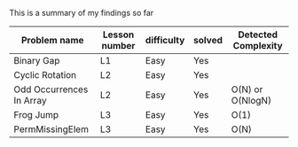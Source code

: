 
This is a summary of my findings so far


|Problem name              | Lesson number | difficulty | solved |Detected Complexity|
|--------------------------|---------------|------------|--------|--------------------
|Binary Gap                | L1            | Easy       | Yes    |                   |  
|Cyclic Rotation           | L2            | Easy       | Yes    |                   |
|Odd Occurrences In Array  | L2            | Easy       | Yes    | O(N) or O(NlogN)  |
|Frog Jump                 | L3            | Easy       | Yes    | O(1)              |
|PermMissingElem           | L3            | Easy       | Yes    | O(N)              |
